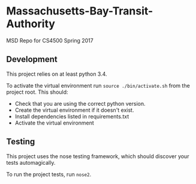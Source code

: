 # Massachusetts-Bay-Transit-Authority
MSD Repo for CS4500 Spring 2017

## Development
This project relies on at least python 3.4.

To activate the virtual environment run `source ./bin/activate.sh` from the project root.
This should:
- Check that you are using the correct python version.
- Create the virtual environment if it doesn't exist.
- Install dependencies listed in requirements.txt
- Activate the virtual environment

## Testing
This project uses the nose testing framework, which should discover your tests automagically.

To run the project tests, run `nose2`.


